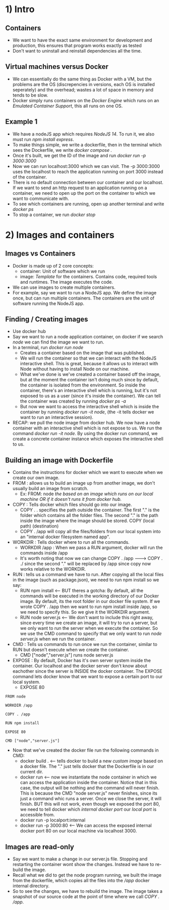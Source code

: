 # 1) Intro

## Containers
* We want to have the exact same environment for development and production, this ensures that program works exactly as tested
* Don't want to uninstall and reinstall dependencies all the time.

## Virtual machines versus Docker
* We can essentially do the same thing as Docker with a VM, but the problems are the OS (discrepencies in versions, each OS is installed seperately) and the overhead;
wastes a lot of space in memory and tends to be slow.
* Docker simply runs containers on the *Docker Engine* which runs on an *Emulated Container Support*, this all runs on one OS.

## Example 1
* We have a nodeJS app which requires *NodeJS 14*. To run it, we also must run *npm install express*.
* To make things simple, we write a dockerfile, then in the terminal which sees the Dockerfile, we write *docker compose .*
*   Once it's built, we get the ID of the image and run *docker run -p 3000:3000 <ID>*
*   Now we can run localhost:3000 which we can visit. The -p 3000:3000 uses the localhost to reach the application running on port 3000 instead of the container.
*   There is no default connection between our container and our localhost. If we want to send an http request to an application running on a container, we need to open up the port on the container to which we want to communicate with.  
* To see which containers are running, open up another terminal and write *docker ps*
* To stop a container, we run *docker stop <assigned name>*

# 2) Images and containers

## Images vs Containers
* Docker is made up of 2 core concepts:
  * container: Unit of software which we run
  * image: *Template* for the containers. Contains code, required tools and runtimes. The image executes the code.
* We can use images to create multiple containers. 
* For example, say we want to run a NodeJS app. We define the image once, but can run multiple containers. The containers are the unit of software running the NodeJS app.

## Finding / Creating images
* Use docker hub
* Say we want to run a node application container, on docker if we search *node* we can find the image we want to run.
* In a terminal, run *docker run node*
  * Creates a container based on the image that was published.
  * We will run the container so that we can interact with the NodeJS interactive shell. This is great, because it allows us to interact with Node without having to install Node on our machine.
  * What we've done is we've created a container based off the image, but at the moment the container isn't doing much since by default, the container is isolated from the environment. So inside the container, there's an interactive shell which is running, but it's not exposed to us as a user (since it's inside the container). We can tell the container was created by running *docker ps -a*
  * But now we want to access the interactive shell which is inside the container by running *docker run -it node*, (the -it tells docker we want to run an interactive session).
* RECAP: we pull the node image from docker hub. We now have a node container with an interactive shell which is not expose to us. We run the command *docker run -it node*. By using the docker run command, we create a concrete container instance which exposes the interactive shell to us.
 
## Building an image with Dockerfile
* Contains the instructions for docker which we want to execute when we create our own image.
* FROM : allows us to build an image up from another image, we don't usually build an image from scratch.
   * Ex: FROM: node *the based on an image which runs on our local machine OR if it doesn't runs it from docker hub.*
* COPY : Tells docker which files should go into our image.
   * COPY . . specifies the path outside the container. The first "." is the folder which contains all the folder files. The second "." is the path inside the image where the image should be stored. COPY (local path) (destination)
   * COPY . /app will copy all the files/folders from our local system into an "internal docker filesystem named app".
* WORKDIR : Tells docker where to run all the commands. 
   * WORKDIR /app : When we pass a RUN argument, docker will run the commands inside /app
   * It's worth noting that now we can change COPY . /app ---> COPY . ./ since the second "." will be replaced by /app since copy now works relative to the WORKDIR.
* RUN : tells us a command we have to run. After copying all the local files in the image (such as package.json), we need to run npm install so we say:
   * RUN npm install <-- BUT theres a gotcha: By default, all the commands will be executed in the working directory of our Docker image. By default, its the root folder in our docker file system. If we wrote COPY . /app then we want to run npm install inside /app, so we need to specify this. So we give it the WORKDIR argument.
   * RUN node server.js <-- We don't want to include this right away, since every time we create an image, it will try to run a server, but we only want to run the server when we execute the container. So we use the CMD command to specify that we only want to run *node server.js* when we run the container.
* CMD : Tells us commands to run once we run the container, similar to RUN but doesn't execute when we create the container.
   * CMD ["node","server.js"] runs node server.js
* EXPOSE : By default, Docker has it's own server system inside the container. Our localhost and the docker server don't know about eachother since the server is INSIDE the docker container. The EXPOSE command lets docker know that we want to expose a certain port to our local system. 
   * EXPOSE 80
 
 
```
FROM node

WORKDIR /app

COPY . /app

RUN npm install

EXPOSE 80

CMD ["node","server.js"]
```

 * Now that we've created the docker file run the following commands in CMD:
   * docker build . <-- tells docker to build a new *custom image* based on a docker file. The "." just tells docker that the Dockerfile is in our current dir.
   * docker run <id> <-- now we instantiate the node container in which we can access the application inside the container. Notice that in this case, the output will be nothing and the command will never finish. This is because the CMD "node server.js" never finishes, since its just a command whic runs a server. Once we close the server, it will finish. BUT this will not work, even though we exposed the port 80, we need to tell docker which *internal docker port* our *local port* is accessible from.
   * docker run -p localport:internal <id>
   * docker run -p 3000:80 <id> <-- We can access the exposed internal docker port 80 on our local machine via localhost 3000.   
                                    
                                    
## Images are read-only
* Say we want to make a change in our server.js file. Stopping and restarting the container wont show the changes. Instead we have to re-build the image.
* Recall what we did to get the node program running, we built the image from the dockerfile, which copies all the files into the */app* docker internal directory.
* So to see the changes, we have to rebuild the image. The image takes a snapshot of our source code at the point of time where we call *COPY . /app*.
